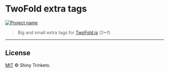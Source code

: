# TwoFold extra tags

[![Project name][project-img]][project-url]

> Big and small extra tags for [TwoFold.js](https://github.com/ShinyTrinkets/twofold.js) (2✂︎f)

---

## License

[MIT](LICENSE) © Shiny Trinkets.

[project-img]: https://badgen.net/badge/%E2%AD%90/Trinkets/4B0082
[project-url]: https://github.com/ShinyTrinkets
